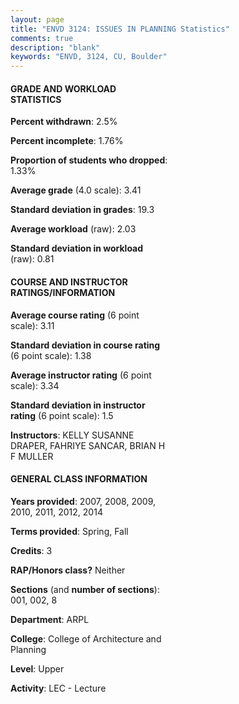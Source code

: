 ```yaml
---
layout: page
title: "ENVD 3124: ISSUES IN PLANNING Statistics"
comments: true
description: "blank"
keywords: "ENVD, 3124, CU, Boulder"
--- 
```

<head>
<script src="https://ajax.googleapis.com/ajax/libs/jquery/2.1.3/jquery.min.js"></script>
<script src="https://dl.dropboxusercontent.com/s/pc42nxpaw1ea4o9/highcharts.js?dl=0"></script>
<!-- <script src="../assets/js/highcharts.js"></script> -->
<style type="text/css">@font-face {
	font-family: "Bebas Neue";
	src: url(https://www.filehosting.org/file/details/544349/BebasNeue%20Regular.otf) format("opentype");
	}
	h1.Bebas { 
		font-family: "Bebas Neue", Verdana, Tahoma;
	}
</style>
</head>
<body>
	<div id="container" style="float: right; width: 45%; height: 88%; margin-left: 2.5%; margin-right: 2.5%;"></div>
	<script language="JavaScript">
		$(document).ready(function() {
		var chart = {type: 'column'};
		var title = {text: 'Grade Distribution'};
		var xAxis = {categories: ['A','B','C','D','F'],crosshair: true};
		var yAxis = {min: 0,title: {text: 'Percentage'}};
		var tooltip = {headerFormat: '<center><b><span style="font-size:20px">{point.key}</span></b></center>',
		               pointFormat: '<td style="padding:0"><b>{point.y:.1f}%</b></td>',
		               footerFormat: '</table>',shared: true,useHTML: true};
		var plotOptions = {column: {pointPadding: 0.0,borderWidth: 0}};  
		var credits = {enabled: false};var series= [{name: 'Percent',data: [47.42,41.97,6.52,2.42,1.67,]}];
		var json = {};
		json.chart = chart;
		json.title = title;
		json.tooltip = tooltip;
		json.xAxis = xAxis;
		json.yAxis = yAxis;  
		json.series = series;
		json.plotOptions = plotOptions;  
		json.credits = credits;
		$('#container').highcharts(json);
	});
	</script>
</body>
			   
#### GRADE AND WORKLOAD STATISTICS

**Percent withdrawn**: 2.5%

**Percent incomplete**: 1.76%

**Proportion of students who dropped**: 1.33%

**Average grade** (4.0 scale): 3.41

**Standard deviation in grades**: 19.3

**Average workload** (raw): 2.03

**Standard deviation in workload** (raw): 0.81

#### COURSE AND INSTRUCTOR RATINGS/INFORMATION

**Average course rating** (6 point scale): 3.11

**Standard deviation in course rating** (6 point scale): 1.38

**Average instructor rating** (6 point scale): 3.34

**Standard deviation in instructor rating** (6 point scale): 1.5

**Instructors**: KELLY SUSANNE DRAPER, FAHRIYE SANCAR, BRIAN H F MULLER

#### GENERAL CLASS INFORMATION

**Years provided**: 2007, 2008, 2009, 2010, 2011, 2012, 2014

**Terms provided**: Spring, Fall

**Credits**: 3

**RAP/Honors class?** Neither

**Sections** (and **number of sections**): 001, 002, 8

**Department**: ARPL

**College**: College of Architecture and Planning

**Level**: Upper

**Activity**: LEC - Lecture
